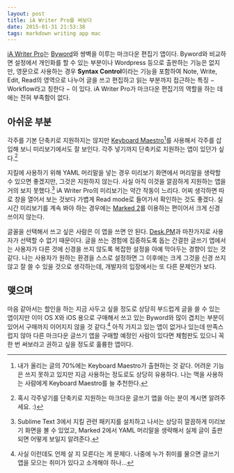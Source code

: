 ```yaml
---
layout: post
title: iA Writer Pro를 써보다
date: 2015-01-31 21:53:38
tags: markdown writing app mac
---
```


[iA Writer Pro][2563-0001]는 [Byword][2563-0002]와 쌍벽을 이루는 마크다운 편집기 앱이다. Byword와 비교하면 설정에서 개인화를 할 수 있는 부분이나 Wordpress 등으로 출판하는 기능은 없지만, 영문으로 사용하는 경우 **Syntax Control**이라는 기능을 포함하여 Note, Write, Edit, Read의 영역으로 나누어 글을 쓰고 편집하고 읽는 부분까지 접근하는 특징 − Workflow라고 칭한다 − 이 있다. iA Writer Pro가 마크다운 편집기의 역할을 하는 데에는 전혀 부족함이 없다.

## 아쉬운 부분

각주를 기본 단축키로 지원하지는 않지만 [Keyboard Maestro][2563-0003][^1]를 사용해서 각주를 삽입해 보니 미리보기에서도 잘 보인다. 각주 넣기까지 단축키로 지원하는 앱이 있던가 싶다.[^2]

지킬에 사용하기 위해 YAML 머리말을 넣는 경우 미리보기 화면에서 머리말을 생략할 수 있으면 좋겠지만, 그것은 지원하지 않는다. 사실 아직 이것을 깔끔하게 지원하는 앱을 거의 보지 못했다.[^3] iA Writer Pro의 미리보기는 약간 작동이 느리다. 어찌 생각하면 따로 창을 열어서 보는 것보다 가볍게 Read mode로 들어가서 확인하는 것도 좋겠다. 실시간 미리보기를 계속 봐야 하는 경우에는 [Marked 2](http://marked2app.com/ "Marked 2")를 이용하는 편이어서 크게 신경 쓰이지 않는다.

글꼴을 선택해서 쓰고 싶은 사람은 이 앱을 쓰면 안 된다. [Desk.PM][2563-0004]과 마찬가지로 사용자가 선택할 수 없기 때문이다. 글을 쓰는 경험에 집중하도록 돕는 간결한 글쓰기 앱에서는 사용자가 다른 것에 신경을 쓰지 않도록 복잡한 설정을 아예 막아두는 경향이 있는 것 같다. 나는 사용자가 원하는 환경을 스스로 설정하면 그 이후에는 크게 그것을 신경 쓰지 않고 잘 쓸 수 있을 것으로 생각하는데, 개발자의 입장에서는 또 다른 문제인가 보다.

## 맺으며

마음 같아서는 할인을 하는 지금 사두고 싶을 정도로 상당히 부드럽게 글을 쓸 수 있는 앱이지만 이미 OS X와 iOS 용으로 구매해서 쓰고 있는 Byword와 많이 겹치는 부분이 있어서 구매까지 이어지지 않을 것 같다.[^4] 아직 가지고 있는 앱이 없거나 있는데 만족스럽지 않아 다른 마크다운 글쓰기 앱을 구매할 예정인 사람이 있다면 체험판도 있으니 꼭 한 번 써보라고 권하고 싶을 정도로 훌륭한 앱이다.

[^1]: 내가 올리는 글의 70%에는 Keyboard Maestro가 출현하는 것 같다. 어려운 기능은 쓰지 못하고 있지만 지금 사용하는 정도로도 상당히 유용하다. 나는 맥을 사용하는 사람에게 Keyboard Maestro를 늘 추천한다.

[^2]: 혹시 각주넣기를 단축키로 지원하는 마크다운 글쓰기 앱을 아는 분이 계시면 알려주세요. :)

[^3]: Sublime Text 3에서 지킬 관련 패키지를 설치하고 나서는 상당히 깔끔하게 미리보기 화면을 볼 수 있었고, Marked 2에서 YAML 머리말을 생략해서 실제 글이 출판되면 어떻게 보일지 알려준다.

[^4]: 사실 이런데도 언제 살 지 모른다는 게 문제다. 나중에 누가 취미를 물으면 글쓰기 앱을 모으는 취미가 있다고 소개해야 하나...

[2563-0001]: http://writer.pro/
[2563-0002]: http://bywordapp.com/
[2563-0003]: http://www.keyboardmaestro.com/
[2563-0004]: http://desk.pm/
